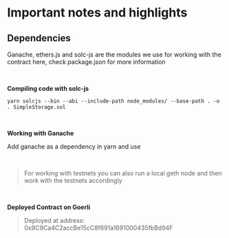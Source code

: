 # **Important notes and highlights**
## **Dependencies**
Ganache, ethers.js and solc-js are the modules we use for working with the contract here, check package.json for more information

<br />

**Compiling code with solc-js**

`yarn solcjs --bin --abi --include-path node_modules/ --base-path . -o . SimpleStorage.sol`

<br />

**Working with Ganache**

Add ganache as a dependency in yarn and use

<br />

> For working with testnets you can also run a local geth node and then work with the testnets accordingly

<br />

**Deployed Contract on Goerli**

> Deployed at address: 0x9C9Ca4C2accBe15cC8f691a1691000435fbBd94F